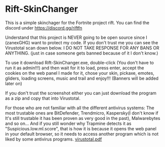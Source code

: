 # Rift-SkinChanger
This is a simple skinchager for the Fortnite project rift.
You can find the discord under https://discord.gg/riftfn

Understand that this project is NEVER going to be open source since I (zanexGHG) want to protect my code.
If you don't trust me you can see the Virustotal scan down below.
I DO NOT TAKE RESPONSE FOR ANY BANS OR ANYTHING. (just in case someone gets banned because of it I don't know.)

To use it download Rift-SkinChanger.exe, double-click (You don't have to run it as admin!!!) and then wait for it to load, press enter,
accept the cookies on the web panel I made for it, chose your skin, pickaxe, emotes, gliders, loading screens, music and trail and enjoy!!!
(Banners will be added later on)

If you don't trust the screenshot either you can just download the program as a zip and copy that into Virustotal.

For those who are not familiar with all the different antivirus systems: The most trustable ones are BitDefender, Trendmicro,
Kaspersky(I don't know if It's still trustable it has been proven as very good in the past), Malwarebytes and so on...
And if you still wonder why Trapmine detects it as "Suspicious.low.ml.score", that is how it is because it opens the web panel in your default browser, 
so it needs to access another program which is not liked by some antivirus programs.
[virustotal.pdf](https://github.com/zanex78/Rift-SkinChanger/files/9849957/virustotal.pdf)
